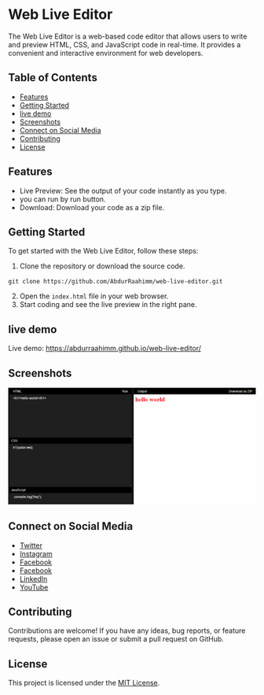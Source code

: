 # Web Live Editor

The Web Live Editor is a web-based code editor that allows users to write and preview HTML, CSS, and JavaScript code in real-time. It provides a convenient and interactive environment for web developers.

## Table of Contents

- [Features](#features)
- [Getting Started](#getting-started)
- [live demo](#live-demo)
- [Screenshots](#screenshots)
- [Connect on Social Media](#connect-on-social-media)
- [Contributing](#contributing)
- [License](#license)


## Features

- Live Preview: See the output of your code instantly as you type.
- you can run by run button.
- Download: Download your code as a zip file.



## Getting Started

To get started with the Web Live Editor, follow these steps:

1. Clone the repository or download the source code.
```
git clone https://github.com/AbdurRaahimm/web-live-editor.git
```
2. Open the `index.html` file in your web browser.
3. Start coding and see the live preview in the right pane.

## live demo
Live demo: https://abdurraahimm.github.io/web-live-editor/

## Screenshots
![Alt text](image.png)


## Connect on Social Media
- [Twitter](https://twitter.com/AbdurRahim4G)
- [Instagram](https://www.instagram.com/abdurrahim4g/)
- [Facebook](https://www.facebook.com/Rahim72446)
- [Facebook](https://www.facebook.com/AbdurRahimm1996)
- [LinkedIn](https://www.linkedin.com/in/abdur-rahim4g/)
- [YouTube](https://youtube.com/@AbdurRahimm)


## Contributing

Contributions are welcome! If you have any ideas, bug reports, or feature requests, please open an issue or submit a pull request on GitHub.

## License

This project is licensed under the [MIT License](LICENSE).
